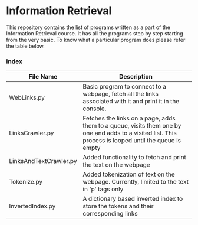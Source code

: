 # Information Retrieval
This repository contains the list of programs written as a part of the Information Retrieval course. It has all the programs step by step starting from the very basic. To know what a particular program does please refer the table below.

### Index
File Name | Description
--- | ---
WebLinks.py | Basic program to connect to a webpage, fetch all the links associated with it and print it in the console.
LinksCrawler.py | Fetches the links on a page, adds them to a queue, visits them one by one and adds to a visited list. This process is looped until the queue is empty
LinksAndTextCrawler.py | Added functionality to fetch and print the text on the webpage
Tokenize.py | Added tokenization of text on the webpage. Currently, limited to the text in 'p' tags only
InvertedIndex.py | A dictionary based inverted index to store the tokens and their corresponding links
